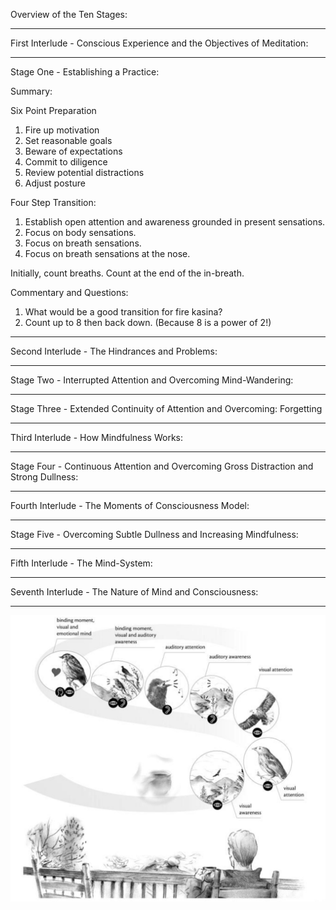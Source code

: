 
Overview of the Ten Stages:

*****

First Interlude - Conscious Experience and the Objectives of Meditation:

*****

Stage One - Establishing a Practice:

Summary:

Six Point Preparation

1.  Fire up motivation
2.  Set reasonable goals
3.  Beware of expectations
4.  Commit to diligence
5.  Review potential distractions
6.  Adjust posture

Four Step Transition:

1.  Establish open attention and awareness grounded in present
sensations.
2.  Focus on body sensations.
3.  Focus on breath sensations.
4.  Focus on breath sensations at the nose.

Initially, count breaths.  Count at the end of the in-breath.

Commentary and Questions:

1.  What would be a good transition for fire kasina?
2.  Count up to 8 then back down. (Because 8 is a power of 2!)

*****

Second Interlude - The Hindrances and Problems:

*****

Stage Two - Interrupted Attention and Overcoming Mind-Wandering:

*****

Stage Three - Extended Continuity of Attention and Overcoming:
Forgetting

*****

Third Interlude - How Mindfulness Works:

*****

Stage Four - Continuous Attention and Overcoming Gross Distraction and
Strong Dullness:

*****

Fourth Interlude - The Moments of Consciousness Model:

*****

Stage Five - Overcoming Subtle Dullness and Increasing Mindfulness:

*****

Fifth Interlude - The Mind-System:

*****

Seventh Interlude - The Nature of Mind and Consciousness:

*****

![what does this do](./fourthInterlude_1.png)




